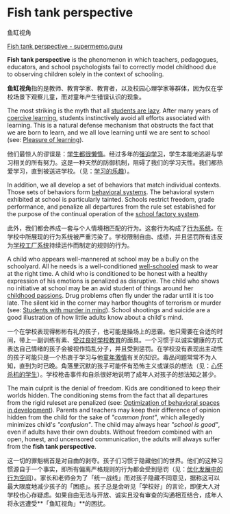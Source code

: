 # Fish tank perspective

鱼缸视角

[Fish tank perspective - supermemo.guru](https://supermemo.guru/wiki/Fish_tank_perspective)

**Fish tank perspective** is the phenomenon in which teachers, pedagogues, educators, and school psychologists fail to correctly model childhood due to observing children solely in the context of schooling.

**鱼缸视角**指的是教师、教育学家、教育者，以及校园心理学家等群体，因为仅在学校场景下观察儿童，而对童年产生错误认识的现象。

The most striking is the myth that all [students are lazy](https://supermemo.guru/wiki/Myth:_Students_are_naturally_lazy_and_do_not_like_to_learn). After many years of [coercive learning](https://supermemo.guru/wiki/Coercive_learning), students instinctively avoid all efforts associated with learning. This is a natural defense mechanism that obstructs the fact that we are born to learn, and we all love learning until we are sent to school (see: [Pleasure of learning](https://supermemo.guru/wiki/Pleasure_of_learning)).

他们最惊人的谬误是：[学生都很懒惰](https://supermemo.guru/wiki/Myth:_Students_are_naturally_lazy_and_do_not_like_to_learn)。经过多年的[强迫学习](https://supermemo.guru/wiki/Coercive_learning)，学生本能地逃避与学习相关的所有努力。这是一种天然的防御机制，阻碍了我们的学习天性。我们都热爱学习，直到被送进学校。（见：[学习的乐趣](https://supermemo.guru/wiki/Pleasure_of_learning)）。

In addition, we all develop a set of behaviors that match individual contexts. Those sets of behaviors form [behavioral systems](https://supermemo.guru/wiki/Behavioral_system). The behavioral system exhibited at school is particularly tainted. Schools restrict freedom, grade performance, and penalize all departures from the rule set established for the purpose of the continual operation of the [school factory system](https://supermemo.guru/wiki/Factory_system_of_schooling).

此外，我们都会养成一套与个人情境相匹配的行为。这套行为构成了[行为系统](https://supermemo.guru/wiki/Behavioral_system)。在学校中所展现的行为系统被严重污染了。学校限制自由、成绩，并且惩罚所有违反为[学校工厂系统](https://supermemo.guru/wiki/Factory_system_of_schooling)持续运作而制定的规则的行为。

A child who appears well-mannered at school may be a bully on the schoolyard. All he needs is a well-conditioned [well-schooled](https://supermemo.guru/wiki/Well-schooled) mask to wear at the right time. A child who is conditioned to be honest with a healthy expression of his emotions is penalized as disruptive. The child who shows no initiative at school may be an avid student of things around her [childhood passions](https://supermemo.guru/wiki/Childhood_passions). Drug problems often fly under the radar until it is too late. The silent kid in the corner may harbor thoughts of terrorism or murder (see: [Students with murder in mind](https://supermemo.guru/wiki/Students_with_murder_in_mind)). School shootings and suicide are a good illustration of how little adults know about a child's mind.

一个在学校表现得彬彬有礼的孩子，也可能是操场上的恶霸。他只需要在合适的时间，带上一副训练有素、[受过良好学校教育](https://supermemo.guru/wiki/Well-schooled)的面具。一个习惯于以诚实健康的方式表达自己情绪的孩子会被视作捣乱分子，并且受到惩罚。在学校没有表现出主动性的孩子可能只是一个热衷于学习与他[童年激情](https://supermemo.guru/wiki/Childhood_passions)有关的知识。毒品问题常常不为人知，直到为时已晚。角落里沉默的孩子可能怀有恐怖主义或谋杀的想法（见：[心怀杀机的学生](https://supermemo.guru/wiki/Students_with_murder_in_mind)）。学校枪击事件和自杀很好地说明了成年人对孩子的想法知之甚少。

The main culprit is the denial of freedom. Kids are conditioned to keep their worlds hidden. The conditioning stems from the fact that all departures from the rigid ruleset are penalized (see: [Optimization of behavioral spaces in development](https://supermemo.guru/wiki/Optimization_of_behavioral_spaces_in_development)). Parents and teachers may keep their difference of opinion hidden from the child for the sake of *"common front"*, which allegedly minimizes child's *"confusion"*. The child may always hear *"school is good"*, even if adults have their own doubts. Without freedom combined with an open, honest, and uncensored communication, the adults will always suffer from the **fish tank perspective**.

这一切的罪魁祸首是对自由的剥夺。孩子们习惯于隐藏他们的世界。他们的这种习惯源自于一个事实，即所有偏离严格规则的行为都会受到惩罚（见：[优化发展中的行为空间](https://supermemo.guru/wiki/Optimization_of_behavioral_spaces_in_development)）。家长和老师会为了「统一战线」而对孩子隐藏不同意见，据称这可以最大限度地减少孩子的「困惑」。孩子总是会听见「学校好」的言论，即便大人对学校也心存疑虑。如果自由无法与开放、诚实且没有审查的沟通相互结合，成年人将永远遭受**「鱼缸视角」**的困扰。